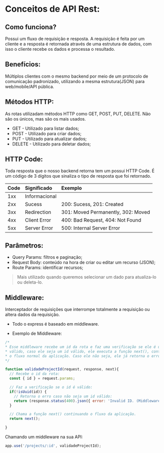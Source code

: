 # Conceitos de API Rest:
## Como funciona?
Possui um fluxo de requisição e resposta. A requisição é feita por um cliente e a
resposta é retornada através de uma estrutura de dados, com isso o cliente recebe
os dados e processa o resultado.

## Benefícios:
Múltiplos clientes com o mesmo backend por meio de um protocolo de comunicação
padronizado, utilizando a mesma estrutura(JSON) para web/mobile/API pública.

## Métodos HTTP:
As  rotas utilizadam métodos HTTP como GET, POST, PUT, DELETE. Não são os únicos,
mas são os mais usados.
 - GET - Utilizado para listar dados;
 - POST - Utilizado para criar dados;
 - PUT - Utilizado para atualizar dados;
 - DELETE - Utilizado para deletar dados;

## HTTP Code:
Toda resposta que o nosso backend retorna tem um possui HTTP Code. É um código
de 3 dígitos que sinaliza o tipo de resposta que foi retornado.

| Code     | Significado   | Exemplo                            |
| ---------|:--------------| :----------------------------------|
| 1xx      | Informacional |                                    |
| 2xx      | Sucess        | 200: Sucess, 201: Created          |
| 3xx      | Redirection   | 301: Moved Permanently, 302: Moved |
| 4xx      | Client Error  | 400: Bad Request, 404: Not Found   |
| 5xx      | Server Error  | 500: Internal Server Error         |

## Parâmetros:
- Query Params: filtros e paginação;
- Request Body: conteúdo na hora de criar ou editar um recurso (JSON);
- Route Params: identificar recursos;
> Mais utilizado quando queremos selecionar um dado para atualiza-lo ou deleta-lo.

## Middleware:
Interceptador de requisições que interrompe totalmente a requisição ou altera
dados da requisição.
  - Todo o express é baseado em middleware.

 - Exemplo de Middleware:
```js
/*
* Esse middleware recebe um id da rota e faz uma verificação se ele é um id
* válido, caso ele seja um id válido, ele executa a função next(), continuando
* o fluxo normal da aplicação. Caso ele não seja, ele já retorna o erro.
*/

function validadeProjectId(request, response, next){
  // Recebe o id da rota:
  const { id } = request.params;

  // Faz a verificação se o id é válido:
  if(!isUuid(id)) {
    // Retorna o erro caso não seja um id válido:
    return (response.status(400).json({ error: 'Invalid ID. (Middleware)' }));
  }

  // Chama a função next() continuando o fluxo da aplicação.
  return next();

}
```

Chamando um middleware na sua API:
```js
app.use('/projects/:id', validadeProjectId);
```

